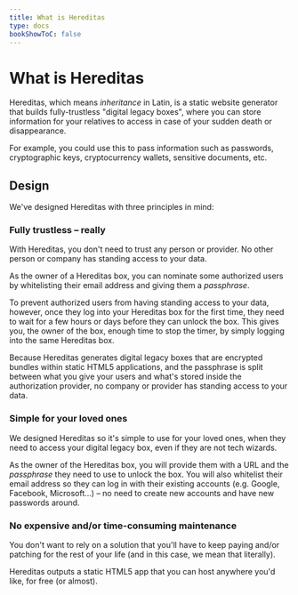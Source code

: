 ```yaml
---
title: What is Hereditas
type: docs
bookShowToC: false
---
```


# What is Hereditas

Hereditas, which means *inheritance* in Latin, is a static website generator that builds fully-trustless "digital legacy boxes", where you can store information for your relatives to access in case of your sudden death or disappearance.

For example, you could use this to pass information such as passwords, cryptographic keys, cryptocurrency wallets, sensitive documents, etc.

## Design

We've designed Hereditas with three principles in mind:

### Fully trustless – really

With Hereditas, you don't need to trust any person or provider. No other person or company has standing access to your data.

As the owner of a Hereditas box, you can nominate some authorized users by whitelisting their email address and giving them a *passphrase*.

To prevent authorized users from having standing access to your data, however, once they log into your Hereditas box for the first time, they need to wait for a few hours or days before they can unlock the box. This gives you, the owner of the box, enough time to stop the timer, by simply logging into the same Hereditas box.

Because Hereditas generates digital legacy boxes that are encrypted bundles within static HTML5 applications, and the passphrase is split between what you give your users and what's stored inside the authorization provider, no company or provider has standing access to your data.

### Simple for your loved ones

We designed Hereditas so it's simple to use for your loved ones, when they need to access your digital legacy box, even if they are not tech wizards.

As the owner of the Hereditas box, you will provide them with a URL and the *passphrase* they need to use to unlock the box. You will also whitelist their email address so they can log in with their existing accounts (e.g. Google, Facebook, Microsoft…) – no need to create new accounts and have new passwords around.

### No expensive and/or time-consuming maintenance

You don't want to rely on a solution that you'll have to keep paying and/or patching for the rest of your life (and in this case, we mean that literally).

Hereditas outputs a static HTML5 app that you can host anywhere you'd like, for free (or almost).
